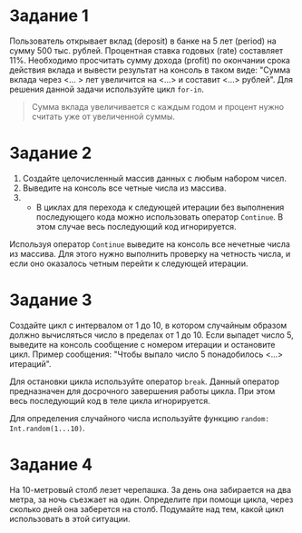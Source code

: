 # Задание 1

Пользователь открывает вклад (deposit) в банке на 5 лет (period) на сумму 500 тыс. рублей. Процентная ставка годовых (rate) составляет 11%. Необходимо просчитать сумму дохода (profit) по окончании срока действия вклада и вывести результат на консоль в таком виде: "Сумма вклада через <... > лет увеличится на <...> и составит <...> рублей". Для решения данной задачи используйте цикл `for-in`.

> Сумма вклада увеличивается с каждым годом и процент нужно считать уже от увеличенной суммы.

# Задание 2

1. Создайте целочисленный массив данных с любым набором чисел.
2. Выведите на консоль все четные числа из массива.
3. * В циклах для перехода к следующей итерации без выполнения последующего кода можно использовать оператор `Continue`. В этом случае весь последующий код игнорируется.

Используя оператор `Continue` выведите на консоль все нечетные числа из массива. Для этого нужно выполнить проверку на четность числа, и если оно оказалось четным перейти к следующей итерации.

# Задание 3

Создайте цикл с интервалом от 1 до 10, в котором случайным образом должно вычисляться число в пределах от 1 до 10. Если выпадет число 5, выведите на консоль сообщение с номером итерации и остановите цикл. Пример сообщения: "Чтобы выпало число 5 понадобилось <...> итераций".

Для остановки цикла используйте оператор `break`. Данный оператор предназначен для досрочного завершения работы цикла. При этом весь последующий код в теле цикла игнорируется.

Для определения случайного числа используйте функцию `random: Int.random(1...10)`.

# Задание 4

На 10-метровый столб лезет черепашка. За день она забирается на два метра, за ночь съезжает на один. Определите при помощи цикла, через сколько дней она заберется на столб. Подумайте над тем, какой цикл использовать в этой ситуации.

